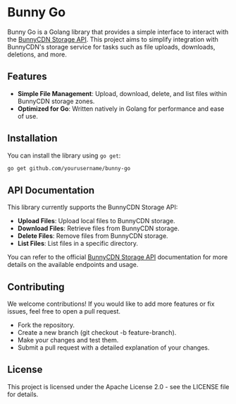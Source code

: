 # Bunny Go

Bunny Go is a Golang library that provides a simple interface to interact with the [BunnyCDN Storage API](https://docs.bunny.net/docs/storage-api). This project aims to simplify integration with BunnyCDN's storage service for tasks such as file uploads, downloads, deletions, and more.

## Features

- **Simple File Management**: Upload, download, delete, and list files within BunnyCDN storage zones.
- **Optimized for Go**: Written natively in Golang for performance and ease of use.

## Installation

You can install the library using `go get`:

```bash
go get github.com/yourusername/bunny-go
```

## API Documentation

This library currently supports the BunnyCDN Storage API:

- **Upload Files**: Upload local files to BunnyCDN storage. 
- **Download Files**: Retrieve files from BunnyCDN storage. 
- **Delete Files**: Remove files from BunnyCDN storage. 
- **List Files**: List files in a specific directory.

You can refer to the official [BunnyCDN Storage API](https://docs.bunny.net/docs/storage-api) documentation for more details on the available endpoints and usage.

## Contributing

We welcome contributions! If you would like to add more features or fix issues, feel free to open a pull request.

- Fork the repository. 
- Create a new branch (git checkout -b feature-branch). 
- Make your changes and test them. 
- Submit a pull request with a detailed explanation of your changes.

## License

This project is licensed under the Apache License 2.0 - see the LICENSE file for details.

